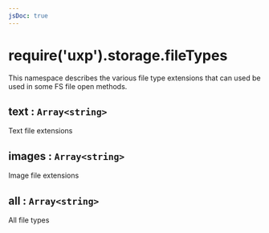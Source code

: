 ```yaml
---
jsDoc: true
---
```


<a name="module-storage-filetypes" id="module-storage-filetypes"></a>

# require('uxp').storage.fileTypes
This namespace describes the various file type extensions that can used be used in some FS file open methods.



<a name="module-storage-filetypes-text" id="module-storage-filetypes-text"></a>

## text : `Array<string>`
Text file extensions



<a name="module-storage-filetypes-images" id="module-storage-filetypes-images"></a>

## images : `Array<string>`
Image file extensions



<a name="module-storage-filetypes-all" id="module-storage-filetypes-all"></a>

## all : `Array<string>`
All file types
